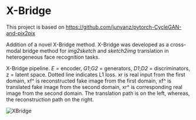 # X-Bridge

This project is based on 
https://github.com/junyanz/pytorch-CycleGAN-and-pix2pix

Addition of a novel X-Bridge method. X-Bridge was developed as a cross-modal bridge method for _img2sketch_ and _sketch2img_
translation in heterogeneous face recognition tasks.

X-Bridge pipeline. _E_ = encoder, _G1_;_G2_ = generators, _D1_;_D2_ = discriminators, 
z = latent space. Dotted line indicates L1 loss. xr is real input from the first domain, xf^ is
reconstructed fake image from the first domain, xf^ is translated fake image from the second
domain, xr^ is corresponding real image from the second domain. The translation path is on
the left, whereas, the reconstruction path on the right.

![XBridge](imgs/XBridge_structure.png)

